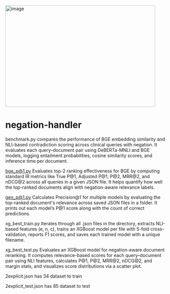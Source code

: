 
<img width="468" height="317" alt="image" src="https://github.com/user-attachments/assets/1b0f5194-cc21-4020-b08d-e0b12ea2e49e" />

# negation-handler
benchmark.py
compares the performance of BGE embedding similarity and NLI-based contradiction scoring across clinical queries with negation. It evaluates each query–document pair using DeBERTa-MNLI and BGE models, logging entailment probabilities, cosine similarity scores, and inference time per document.

bge_p@1.py
Evaluates top-2 ranking effectiveness for BGE by computing standard IR metrics like True P@1, Adjusted P@1, P@2, MRR@2, and nDCG@2 across all queries in a given JSON file. It helps quantify how well the top-ranked documents align with negation-aware relevance labels.

gen_p@1.py
Calculates Precision@1 for multiple models by evaluating the top-ranked document's relevance across saved JSON files in a folder. It prints out each model’s P@1 score along with the count of correct predictions.

xg_best_train.py
Iterates through all .json files in the directory, extracts NLI-based features (e, n, c), trains an XGBoost model per file with 5-fold cross-validation, reports F1 scores, and saves each trained model with a unique filename.

xg_best_test.py
Evaluates an XGBoost model for negation-aware document reranking. It computes relevance-based scores for each query–document pair using NLI features, calculates P@1, P@2, MRR@2, nDCG@2, and margin stats, and visualizes score distributions via a scatter plot.

2explicit.json
has 34 dataset to train


2explicit_test.json
has 85 dataset to test 
